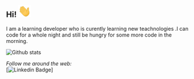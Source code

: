 ## Hi! <img src="https://github.com/ABSphreak/ABSphreak/blob/master/gifs/Hi.gif" width="35px">
I am a learning developer who is curently learning new teachnologies .I can code for a whole night and still be hungry for some more code in the morning.

![Github stats](https://github-readme-stats.vercel.app/api?username=Vishesht27)

<i>Follow me around the web:</i><br>
[![Linkedin Badge](https://img.shields.io/badge/-Vishesh-blue?style=flat-square&logo=Linkedin&logoColor=white&link=https://www.linkedin.com/in/vishesh-tripathi-3a62961b8/)]
